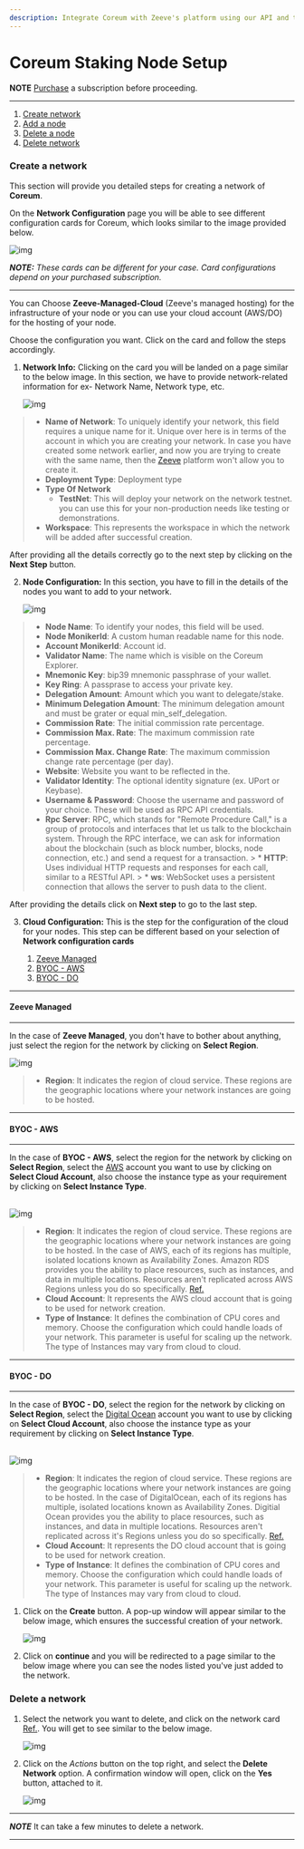 ```yaml
---
description: Integrate Coreum with Zeeve's platform using our API and tools. Our documentation provides technical details on authentication, making requests and handling responses for interacting with Coreum and the Zeeve platform.
---
```


# Coreum Staking Node Setup

**NOTE** [Purchase](./subscriptions.md) a subscription before proceeding.

---


 1. [Create network](#create-a-network)
 2. [Add a node](#add-node-to-a-network)
 3. [Delete a node](#delete-node-in-a-network)
 4. [Delete network](#delete-a-network)

### **Create a network**

This section will provide you detailed steps for creating a network of **Coreum**.

On the **Network Configuration** page you will be able to see different configuration cards for Coreum, which looks similar to the image provided below.

  ![img](./images/CoreumStakingNetworkConfiguration.png)

***NOTE:** These cards can be different for your case. Card configurations depend on your purchased subscription.*

---

You can Choose **Zeeve-Managed-Cloud** (Zeeve's managed hosting) for the infrastructure of your node or you can use your cloud account (AWS/DO) for the hosting of your node.

Choose the configuration you want. Click on the card and follow the steps accordingly.

1. **Network Info:** 
Clicking on the card you will be landed on a page similar to the below image. In this section, we have to provide network-related information for ex- Network Name, Network type, etc.

    ![img](./images/CoreumCreateStakingNetwork-1.png)

> *   **Name of Network**: To uniquely identify your network, this field requires a unique name for it. Unique over here is in terms of the account in which you are creating your network. In case you have created some network earlier, and now you are trying to create with the same name, then the [Zeeve](https://zeeve.io) platform won't allow you to create it.
> *  **Deployment Type**: Deployment type
> *  **Type Of Network**
>     *   **TestNet**: This will deploy your network on the network testnet. you can use this for your non-production needs like testing or demonstrations.
> *  **Workspace**: This represents the workspace in which the network will be added after successful creation.

After providing all the details correctly go to the next step by clicking on the **Next Step** button.

2. **Node Configuration:** 
In this section, you have to fill in the details of the nodes you want to add to your network.

    ![img](./images/CoreumCreateStakingNetwork-2.png)

> * **Node Name**: To identify your nodes, this field will be used. 
> * **Node MonikerId**: A custom human readable name for this node.
> * **Account MonikerId**: Account id.
> * **Validator Name**: The name which is visible on the Coreum Explorer. 
> * **Mnemonic Key**: bip39 mnemonic passphrase of your wallet. 
> * **Key Ring**: A passprase to access your private key. 
> * **Delegation Amount**: Amount which you want to delegate/stake. 
> * **Minimum Delegation Amount**: The minimum delegation amount and must be grater or equal min_self_delegation. 
> * **Commission Rate**: The initial commission rate percentage. 
> * **Commission Max. Rate**: The maximum commission rate percentage. 
> * **Commission Max. Change Rate**: The maximum commission change rate percentage (per day). 
> * **Website**: Website you want to be reflected in the. 
> * **Validator Identity**: The optional identity signature (ex. UPort or Keybase). 
> * **Username & Password**: Choose the username and password of your choice. These will be used as RPC API credentials.
> *  **Rpc Server**: RPC, which stands for "Remote Procedure Call," is a group of protocols and interfaces that let us talk to the blockchain system. Through the RPC interface, we can ask for information about the blockchain (such as block number, blocks, node connection, etc.) and send a request for a transaction. 
    >     * **HTTP**: Uses individual HTTP requests and responses for each call, similar to a RESTful API.
    >     * **ws**: WebSocket uses a persistent connection that allows the server to push data to the client.

After providing the details click on **Next step** to go to the last step.

3. **Cloud Configuration:**
This is the step for the configuration of the cloud for your nodes. This step can be different based on your selection of **Network configuration cards**
 
    1. [Zeeve Managed](#zeeve-managed)
    2. [BYOC - AWS](#byoc---aws)
    3. [BYOC - DO](#byoc---do)


---
#### Zeeve Managed
---

In the case of **Zeeve Managed**, you don't have to bother about anything, just select the region for the network by clicking on **Select Region**.

  ![img](./images/CoreumCreateStakingNetworkZeeveManaged.png)

> * **Region**: It indicates the region of cloud service. These regions are the geographic locations where your network instances are going to be hosted.

---
#### BYOC - AWS
---

In the case of **BYOC - AWS**, select the region for the network by clicking on **Select Region**, select the [AWS](./cloud_authorization.md) account you want to use by clicking on **Select Cloud Account**, also choose the instance type as your requirement by clicking on **Select Instance Type**.<br></br>

  ![img](./images/CoreumCreateStakingNetworkBYOC-AWS.png)

> * **Region**: It indicates the region of cloud service. These regions are the geographic locations where your network instances are going to be hosted. In the case of AWS, each of its regions has multiple, isolated locations known as Availability Zones. Amazon RDS provides you the ability to place resources, such as instances, and data in multiple locations. Resources aren't replicated across AWS Regions unless you do so specifically. [Ref.](https://docs.aws.amazon.com/AmazonRDS/latest/UserGuide/Concepts.RegionsAndAvailabilityZones.html)
> * **Cloud Account**: It represents the AWS cloud account that is going to be used for network creation. 
> *   **Type of Instance**: It defines the combination of CPU cores and memory. Choose the configuration which could handle loads of your network. This parameter is useful for scaling up the network. The type of Instances may vary from cloud to cloud.

---
#### BYOC - DO
---

In the case of **BYOC - DO**, select the region for the network by clicking on **Select Region**, select the [Digital Ocean](./cloud_authorization.md) account you want to use by clicking on **Select Cloud Account**, also choose the instance type as your requirement by clicking on **Select Instance Type**.<br></br>

  ![img](./images/CoreumCreateStakingNetworkBYOC-DO.png)

> * **Region**: It indicates the region of cloud service. These regions are the geographic locations where your network instances are going to be hosted. In the case of DigitalOcean, each of its regions has multiple, isolated locations known as Availability Zones. Digitial Ocean provides you the ability to place resources, such as instances, and data in multiple locations. Resources aren't replicated across it's Regions unless you do so specifically. [Ref.](https://docs.digitalocean.com/products/platform/availability-matrix/#available-datacenters)
> * **Cloud Account**: It represents the DO cloud account that is going to be used for network creation. 
> *   **Type of Instance**: It defines the combination of CPU cores and memory. Choose the configuration which could handle loads of your network. This parameter is useful for scaling up the network. The type of Instances may vary from cloud to cloud.


1. Click on the **Create** button. A pop-up window will appear similar to the below image, which ensures the successful creation of your network.

    ![img](./images/createNetworkSuccessModal.png)

5. Click on **continue** and you will be redirected to a page similar to the below image where you can see the nodes listed you've just added to the network.


### **Delete a network**


1. Select the network you want to delete, and click on the network card [Ref.](./View_your_network_and_nodes.md). You will get to see similar to the below image.

    ![img](./images/CoreumDeleteNetwork.png)

2. Click on the *Actions* button on the top right, and select the **Delete Network** option. A confirmation window will open, click on the **Yes** button, attached to it.

    ![img](./images/deleteNetwork.png)

---
***NOTE*** It can take a few minutes to delete a network.

---